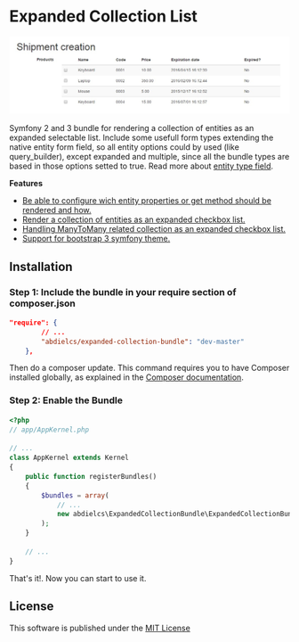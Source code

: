 Expanded Collection List
========================

<img src="https://raw.githubusercontent.com/abdielcs/ExpandedCollectionBundle/master/Resources/doc/images/expanded-checkbox-list.png" alt="Symfony expanded list"/>

Symfony 2 and 3 bundle for rendering a collection of entities as an expanded selectable list.
Include some usefull form types extending the native entity form field, so all entity options
could by used (like query_builder), except expanded and multiple, since all the bundle types are based in those
options setted to true. Read more about [entity type field](http://symfony.com/doc/current/reference/forms/types/entity.html).


**Features**

  * [Be able to configure wich entity properties or get method should be rendered and how.](Resources/doc/1-fields-configuration.md)
  * [Render a collection of entities as an expanded checkbox list.](Resources/doc/2-expanded-onetomany.md)
  * [Handling ManyToMany related collection as an expanded checkbox list.](Resources/doc/3-expanded-manytomany.md)
  * [Support for bootstrap 3 symfony theme.](Resources/doc/4-bootstrap-3-example.md)

Installation
------------

### Step 1: Include the bundle in your require section of composer.json 

```json
"require": {
        // ...
        "abdielcs/expanded-collection-bundle": "dev-master"
    },
```

Then do a composer update. This command requires you to have Composer installed globally, as explained
in the [Composer documentation](https://getcomposer.org/doc/00-intro.md).

### Step 2: Enable the Bundle

```php
<?php
// app/AppKernel.php

// ...
class AppKernel extends Kernel
{
    public function registerBundles()
    {
        $bundles = array(
            // ...
            new abdielcs\ExpandedCollectionBundle\ExpandedCollectionBundle(),
        );
    }

    // ...
}
```

That's it!. Now you can start to use it.

License
-------

This software is published under the [MIT License](LICENSE.md)
